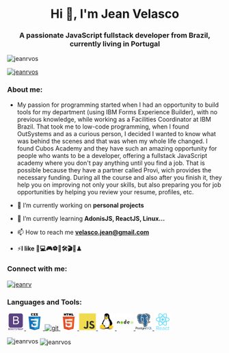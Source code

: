 <h1 align="center">Hi 👋, I'm Jean Velasco</h1>
<h3 align="center">A passionate JavaScript fullstack developer from Brazil, currently living in Portugal</h3>

<p align="left"> <img src="https://komarev.com/ghpvc/?username=jeanrvos&label=Profile%20views&color=0e75b6&style=plastic" alt="jeanrvos" /> </p>

<p align="left"> <a href="https://github.com/ryo-ma/github-profile-trophy"><img src="https://github-profile-trophy.vercel.app/?username=jeanrvos" alt="jeanrvos" /></a> </p>

<h3 align="left">About me:</h3>

- My passion for programming started when I had an opportunity to build tools for my department (using IBM Forms Experience Builder), with no previous knowledge, while working as a Facilities Coordinator at IBM Brazil. That took me to low-code programming, when I found OutSystems and as a curious person, I decided I wanted to know what was behind the scenes and that was when my whole life changed. I found Cubos Academy and they have such an amazing opportunity for people who wants to be a developer, offering a fullstack JavaScript academy where you don't pay anything until you find a job. That is possible because they have a partner called Provi, wich provides the necessary funding. During all the course and also after you finish it, they help you on improving not only your skills, but also preparing you for job opportunities by helping you review your resume, profiles, etc.   

- 🔭 I’m currently working on **personal projects**

- 🌱 I’m currently learning **AdonisJS, ReactJS, Linux...**

- 📫 How to reach me **velasco.jean@gmail.com**

- ⚡**I like 📖💻🎮⚽🎵🛠🎬🏓♟**

<h3 align="left">Connect with me:</h3>
<p align="left">
<a href="https://linkedin.com/in/jeanrv" target="blank"><img align="center" src="https://raw.githubusercontent.com/rahuldkjain/github-profile-readme-generator/master/src/images/icons/Social/linked-in-alt.svg" alt="jeanrv" height="30" width="40" /></a>
</p>

<h3 align="left">Languages and Tools:</h3>
<p align="left"> <a href="https://getbootstrap.com" target="_blank"> <img src="https://raw.githubusercontent.com/devicons/devicon/master/icons/bootstrap/bootstrap-plain-wordmark.svg" alt="bootstrap" width="40" height="40"/> </a> <a href="https://www.w3schools.com/css/" target="_blank"> <img src="https://raw.githubusercontent.com/devicons/devicon/master/icons/css3/css3-original-wordmark.svg" alt="css3" width="40" height="40"/> </a> <a href="https://git-scm.com/" target="_blank"> <img src="https://www.vectorlogo.zone/logos/git-scm/git-scm-icon.svg" alt="git" width="40" height="40"/> </a> <a href="https://www.w3.org/html/" target="_blank"> <img src="https://raw.githubusercontent.com/devicons/devicon/master/icons/html5/html5-original-wordmark.svg" alt="html5" width="40" height="40"/> </a> <a href="https://developer.mozilla.org/en-US/docs/Web/JavaScript" target="_blank"> <img src="https://raw.githubusercontent.com/devicons/devicon/master/icons/javascript/javascript-original.svg" alt="javascript" width="40" height="40"/> </a> <a href="https://www.linux.org/" target="_blank"> <img src="https://raw.githubusercontent.com/devicons/devicon/master/icons/linux/linux-original.svg" alt="linux" width="40" height="40"/> </a> <a href="https://nodejs.org" target="_blank"> <img src="https://raw.githubusercontent.com/devicons/devicon/master/icons/nodejs/nodejs-original-wordmark.svg" alt="nodejs" width="40" height="40"/> </a> <a href="https://www.postgresql.org" target="_blank"> <img src="https://raw.githubusercontent.com/devicons/devicon/master/icons/postgresql/postgresql-original-wordmark.svg" alt="postgresql" width="40" height="40"/> </a> <a href="https://reactjs.org/" target="_blank"> <img src="https://raw.githubusercontent.com/devicons/devicon/master/icons/react/react-original-wordmark.svg" alt="react" width="40" height="40"/> </a> </p>

<p><img align="left" src="https://github-readme-stats.vercel.app/api/top-langs?username=jeanrvos&show_icons=true&locale=en&layout=compact" alt="jeanrvos" /></p>

<p>&nbsp;<img align="center" src="https://github-readme-stats.vercel.app/api?username=jeanrvos&show_icons=true&locale=en" alt="jeanrvos" /></p>
